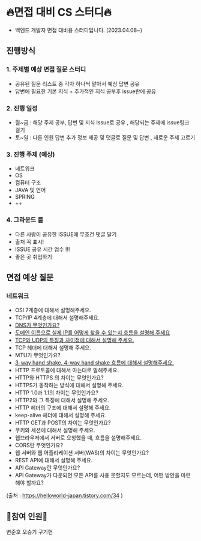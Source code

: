 # 🔥면접 대비 CS 스터디🔥
- 백엔드 개발자 면접 대비용 스터디입니다.  (2023.04.08~)


## 진행방식 
### 1. 주제별 예상 면접 질문 스터디 
- 공유된 질문 리스트 중 각자 하나씩 맡아서 예상 답변 공유 
- 답변에 필요한 기본 지식 + 추가적인 지식 공부후 issue란에 공유

### 2. 진행 일정 
- 월~금 : 해당 주제 공부, 답변 및 지식 Issue로 공유 , 해당되는 주제에 issue링크 걸기 
- 토~일 :  다른 인원 답변 추가 정보 제공 및 댓글로 질문 및 답변 , 새로운 주제 고르기 

### 3. 진행 주제 (예상)
- 네트워크
- OS
- 컴퓨터 구조 
- JAVA 및 언어
- SPRING 
- ++ 

### 4. 그라운드 룰 
- 다른 사람이 공유한 ISSUE에 무조건 댓글 달기 
- 출처 꼭 표시! 
- ISSUE 공유 시간 엄수 !!!
- 좋은 곳 취업하기 


## 면접 예상 질문 
### 네트워크 
-   OSI 7계층에 대해서 설명해주세요.
-   TCP/IP 4계층에 대해서 설명해주세요.
-   [DNS가 무엇인가요?](https://github.com/junho112/CS-study/issues/2)
-   [도메인 이름으로 실제 IP를 어떻게 찾을 수 있는지 흐름을 설명해 주세요](https://github.com/junho112/CS-study/issues/1)
-   [TCP와 UDP의 특징과 차이점에 대해서 설명해 주세요.](https://github.com/junho112/CS-study/issues/3)
-   TCP 헤더에 대해서 설명해 주세요.
-   MTU가 무엇인가요?
-   [3-way hand shake, 4-way hand shake 흐름에 대해서 설명해주세요.](https://github.com/junho112/CS-study/issues/4)
-   HTTP 프로토콜에 대해서 아는대로 말해주세요.
-   HTTP와 HTTPS 의 차이는 무엇인가요?
-   HTTPS가 동작하는 방식에 대해서 설명해 주세요.
-   HTTP 1.0과 1.1의 차이는 무엇인가요?
-   HTTP2와 그 특징에 대해서 설명해 주세요.
-   HTTP 헤더의 구조에 대해서 설명해 주세요.
-   keep-alive 헤더에 대해서 설명해 주세요.
-   HTTP GET과 POST의 차이는 무엇인가요?
-   쿠키와 세션에 대해서 설명해 주세요.
-   웹브라우저에서 서버로 요청했을 때, 흐름을 설명해주세요.
-   CORS란 무엇인가요?
-   웹 서버와 웹 어플리케이션 서버(WAS)의 차이는 무엇인가요?
-   REST API에 대해서 설명해 주세요.
-   API Gateway란 무엇인가요?
-   API Gateway가 다운되면 모든 API를 사용 못할지도 모르는데, 어떤 방안을 마련해야 할까요?

(출처 : https://helloworld-japan.tistory.com/34 )

## 🤼참여 인원🤼
변준호 
오승기
구기현 
